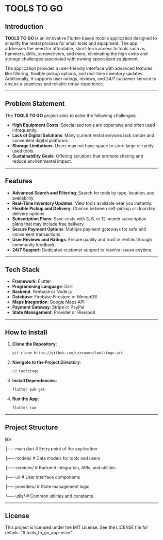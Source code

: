 # TOOLS TO GO

## Introduction

**TOOLS TO GO** is an innovative Flutter-based mobile application designed to simplify the rental process for small tools and equipment. The app addresses the need for affordable, short-term access to tools such as hammers, drills, screwdrivers, and more, eliminating the high costs and storage challenges associated with owning specialized equipment.

The application provides a user-friendly interface with advanced features like filtering, flexible pickup options, and real-time inventory updates. Additionally, it supports user ratings, reviews, and 24/7 customer service to ensure a seamless and reliable rental experience.

---

## Problem Statement

The **TOOLS TO GO** project aims to solve the following challenges:
- **High Equipment Costs**: Specialized tools are expensive and often used infrequently.
- **Lack of Digital Solutions**: Many current rental services lack simple and convenient digital platforms.
- **Storage Limitations**: Users may not have space to store large or rarely used tools.
- **Sustainability Goals**: Offering solutions that promote sharing and reduce environmental impact.

---

## Features

- **Advanced Search and Filtering**: Search for tools by type, location, and availability.
- **Real-Time Inventory Updates**: View tools available near you instantly.
- **Flexible Pickup and Delivery**: Choose between self-pickup or doorstep delivery options.
- **Subscription Plans**: Save costs with 3, 6, or 12-month subscription plans that may include free delivery.
- **Secure Payment Options**: Multiple payment gateways for safe and convenient transactions.
- **User Reviews and Ratings**: Ensure quality and trust in rentals through community feedback.
- **24/7 Support**: Dedicated customer support to resolve issues anytime.

---

## Tech Stack

- **Framework**: Flutter
- **Programming Language**: Dart
- **Backend**: Firebase or Node.js
- **Database**: Firebase Firestore or MongoDB
- **Maps Integration**: Google Maps API
- **Payment Gateway**: Stripe or PayPal
- **State Management**: Provider or Riverpod

---

## How to Install

1. **Clone the Repository**:
   ```bash
   git clone https://github.com/username/toolstogo.git
2. **Navigate to the Project Directory**:
   ```bash
   cd toolstogo
3. **Install Dependencies**:
   ```bash
   flutter pub get
4. **Run the App**:
   ```bash
   flutter run

---

## Project Structure
lib/

├── main.dart          # Entry point of the application

├── models/            # Data models for tools and users

├── services/          # Backend integration, APIs, and utilities

├── ui/                # User interface components

├── providers/         # State management logic

└── utils/             # Common utilities and constants

---

## License
This project is licensed under the MIT License. See the LICENSE file for details.
"# tools_to_go_app-main" 
